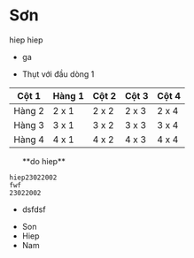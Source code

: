 # Sơn
hiep
hiep
- ga
<ul><li>Thụt với đầu dòng 1</li></ul>
          
| Cột 1| Hàng 1 | Cột 2 | Cột 3| Cột 4 |
|---|---|---|---|---|
| Hàng 2 | 2 x 1 | 2 x 2 | 2 x 3 | 2 x 4 |
| Hàng 3 | 3 x 1 | 3 x 2 | 3 x 3 | 3 x 4 |
| Hàng 4 | 4 x 1 | 4 x 2 | 4 x 3 | 4 x 4 |

<ul>**do hiep**</ul>

```
hiep23022002
fwf
23022002
```
<ul>
          <li>dsfdsf</li>
</ul>  


- Son
- Hiep
- Nam
